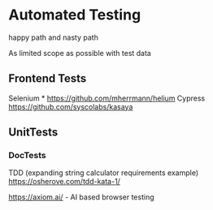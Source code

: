 Automated Testing
=================

happy path and nasty path

As limited scope as possible with test data

Frontend Tests
--------------

Selenium
    * https://github.com/mherrmann/helium
Cypress
https://github.com/syscolabs/kasaya



UnitTests
---------

### DocTests


TDD
(expanding string calculator requirements example)
https://osherove.com/tdd-kata-1/



https://axiom.ai/ - AI based browser testing


